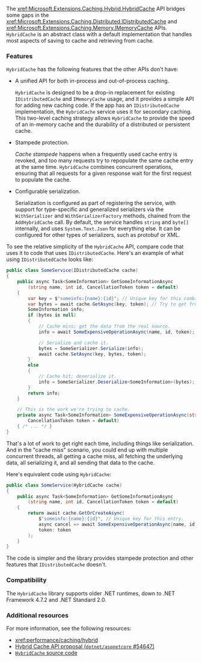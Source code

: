 The <xref:Microsoft.Extensions.Caching.Hybrid.HybridCache> API bridges some gaps in the <xref:Microsoft.Extensions.Caching.Distributed.IDistributedCache> and <xref:Microsoft.Extensions.Caching.Memory.IMemoryCache> APIs. `HybridCache` is an abstract class with a default implementation that handles most aspects of saving to cache and retrieving from cache.

### Features

`HybridCache` has the following features that the other APIs don't have:

* A unified API for both in-process and out-of-process caching.

  `HybridCache` is designed to be a drop-in replacement for existing `IDistributedCache` and `IMemoryCache` usage, and it provides a 
simple API for adding new caching code. If the app has an `IDistributedCache` implementation, the `HybridCache` service uses it for secondary caching. This two-level caching strategy allows `HybridCache` to provide the speed of an in-memory cache and the durability of a distributed or persistent cache.

* Stampede protection.

  *Cache stampede* happens when a frequently used cache entry is revoked, and too many requests try to repopulate the same cache entry at the same time. `HybridCache` combines concurrent operations, ensuring that all requests for a given response wait for the first request to populate the cache.

* Configurable serialization.

  Serialization is configured as part of registering the service, with support for type-specific and generalized serializers via the `WithSerializer` and `WithSerializerFactory` methods, chained from the `AddHybridCache` call. By default, the service handles `string` and `byte[]` internally, and uses `System.Text.Json` for everything else. It can be configured for other types of serializers, such as protobuf or XML.

To see the relative simplicity of the `HybridCache` API, compare code that uses it to code that uses `IDistributedCache`. Here's an example of what using `IDistributedCache` looks like:

```csharp
public class SomeService(IDistributedCache cache)
{
    public async Task<SomeInformation> GetSomeInformationAsync
        (string name, int id, CancellationToken token = default)
    {
        var key = $"someinfo:{name}:{id}"; // Unique key for this combination.
        var bytes = await cache.GetAsync(key, token); // Try to get from cache.
        SomeInformation info;
        if (bytes is null)
        {
            // Cache miss; get the data from the real source.
            info = await SomeExpensiveOperationAsync(name, id, token);

            // Serialize and cache it.
            bytes = SomeSerializer.Serialize(info);
            await cache.SetAsync(key, bytes, token);
        }
        else
        {
            // Cache hit; deserialize it.
            info = SomeSerializer.Deserialize<SomeInformation>(bytes);
        }
        return info;
    }

    // This is the work we're trying to cache.
    private async Task<SomeInformation> SomeExpensiveOperationAsync(string name, int id,
        CancellationToken token = default)
    { /* ... */ }
}
```

That's a lot of work to get right each time, including things like serialization. And in the "cache miss" scenario, you could end up with multiple concurrent threads, all getting a cache miss, all fetching the underlying data, all serializing it, and all sending that data to the cache.

Here's equivalent code using `HybridCache`:

```csharp
public class SomeService(HybridCache cache)
{
    public async Task<SomeInformation> GetSomeInformationAsync
        (string name, int id, CancellationToken token = default)
    {
        return await cache.GetOrCreateAsync(
            $"someinfo:{name}:{id}", // Unique key for this entry.
            async cancel => await SomeExpensiveOperationAsync(name, id, cancel),
            token: token
        );
    }
}
```

The code is simpler and the library provides stampede protection and other features that `IDistributedCache` doesn't.

### Compatibility

The `HybridCache` library supports older .NET runtimes, down to .NET Framework 4.7.2 and .NET Standard 2.0.

### Additional resources

For more information, see the following resources:

* <xref:performance/caching/hybrid>
* [Hybrid Cache API proposal (`dotnet/aspnetcore` #54647)](https://github.com/dotnet/aspnetcore/issues/54647)
* [`HybridCache` source code](https://source.dot.net/#Microsoft.Extensions.Caching.Abstractions/Hybrid/HybridCache.cs,8c0fe94693d1ac8d) <!--keep-->
